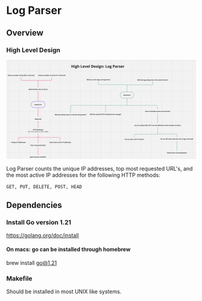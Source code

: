 # Log Parser

## Overview

### High Level Design

![docs/HLD.png](docs/HLD.png)

Log Parser counts the unique IP addresses, top most requested URL's, and the most active IP addresses for the following HTTP methods:

```text
GET, PUT, DELETE, POST, HEAD
```

## Dependencies

### Install Go version 1.21

<https://golang.org/doc/install>

#### On macs: go can be installed through homebrew

brew install go@1.21

### Makefile

Should be installed in most UNIX like systems.
